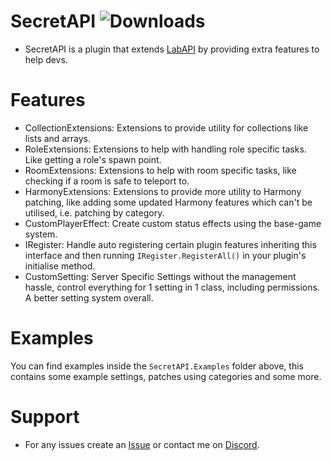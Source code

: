 # SecretAPI ![Downloads](https://img.shields.io/github/downloads/Misfiy/SecretAPI/total)
* SecretAPI is a plugin that extends [LabAPI](https://github.com/northwood-studios/LabAPI) by providing extra features to help devs.

# Features
- CollectionExtensions: Extensions to provide utility for collections like lists and arrays.
- RoleExtensions: Extensions to help with handling role specific tasks. Like getting a role's spawn point.
- RoomExtensions: Extensions to help with room specific tasks, like checking if a room is safe to teleport to.
- HarmonyExtensions: Extensions to provide more utility to Harmony patching, like adding some updated Harmony features which can't be utilised, i.e. patching by category.
- CustomPlayerEffect: Create custom status effects using the base-game system.
- IRegister: Handle auto registering certain plugin features inheriting this interface and then running `IRegister.RegisterAll()` in your plugin's initialise method.
- CustomSetting: Server Specific Settings without the management hassle, control everything for 1 setting in 1 class, including permissions. A better setting system overall.

# Examples
You can find examples inside the `SecretAPI.Examples` folder above, this contains some example settings, patches using categories and some more.

# Support
* For any issues create an [Issue](https://github.com/Misfiy/SecretAPI/issues/new) or contact me on [Discord](https://discord.gg/RYzahv3vfC).